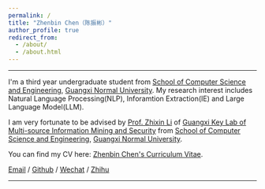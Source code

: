 ```yaml
---
permalink: /
title: "Zhenbin Chen（陈振彬）"
author_profile: true
redirect_from: 
  - /about/
  - /about.html
---
```


------

I'm a third year undergraduate student from [School of Computer Science and Engineering](http://www.cs.gxnu.edu.cn/main.htm), [Guangxi Normal University](https://www.gxnu.edu.cn/). My research interest includes Natural Language Processing(NLP), Inforamtion Extraction(IE) and Large Language Model(LLM).

I am very fortunate to be advised by [Prof. Zhixin Li](http://www.cs.gxnu.edu.cn/2019/0302/c4860a143385/page.htm) of [Guangxi Key Lab of Multi-source Information Mining and Security](https://mims.gxnu.edu.cn/main.htm) from [School of Computer Science and Engineering](http://www.cs.gxnu.edu.cn/main.htm), [Guangxi Normal University](https://www.gxnu.edu.cn/). 

You can find my CV here: [Zhenbin Chen's Curriculum Vitae](../assets/Curriculum_Vitae.pdf).

[Email](mailto:zhenbinchan@gmail.com) / [Github](https://github.com/ZhenbinChen-NLP) / [Wechat](../images/wechat.png) / [Zhihu](https://www.zhihu.com/people/chen-zhen-bin-88)

------
